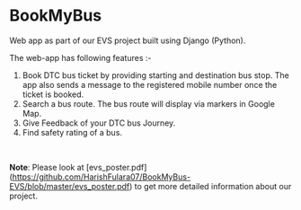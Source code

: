 # BookMyBus
Web app as part of our EVS project built using Django (Python).

The web-app has following features :-

1. Book DTC bus ticket by providing starting and destination bus stop. The app also sends a message to the registered mobile number once the ticket is booked.
2. Search a bus route. The bus route will display via markers in Google Map.
3. Give Feedback of your DTC bus Journey.
4. Find safety rating of a bus.

<br>

**Note**: Please look at [evs_poster.pdf] (https://github.com/HarishFulara07/BookMyBus-EVS/blob/master/evs_poster.pdf) to get more detailed information about our project.
